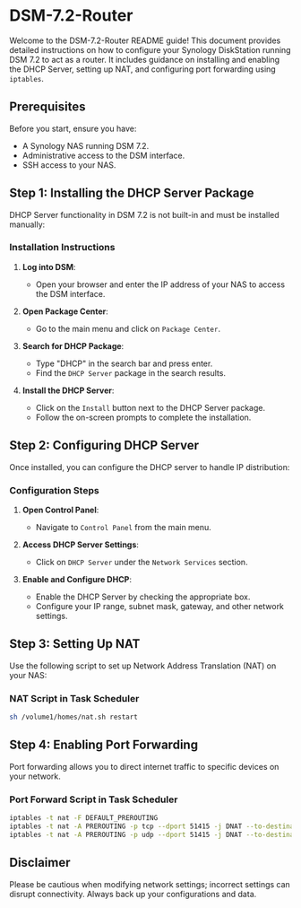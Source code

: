 # DSM-7.2-Router

Welcome to the DSM-7.2-Router README guide! This document provides detailed instructions on how to configure your Synology DiskStation running DSM 7.2 to act as a router. It includes guidance on installing and enabling the DHCP Server, setting up NAT, and configuring port forwarding using `iptables`.

## Prerequisites

Before you start, ensure you have:
- A Synology NAS running DSM 7.2.
- Administrative access to the DSM interface.
- SSH access to your NAS.

## Step 1: Installing the DHCP Server Package

DHCP Server functionality in DSM 7.2 is not built-in and must be installed manually:

### Installation Instructions

1. **Log into DSM**:
   - Open your browser and enter the IP address of your NAS to access the DSM interface.

2. **Open Package Center**:
   - Go to the main menu and click on `Package Center`.

3. **Search for DHCP Package**:
   - Type "DHCP" in the search bar and press enter.
   - Find the `DHCP Server` package in the search results.

4. **Install the DHCP Server**:
   - Click on the `Install` button next to the DHCP Server package.
   - Follow the on-screen prompts to complete the installation.

## Step 2: Configuring DHCP Server

Once installed, you can configure the DHCP server to handle IP distribution:

### Configuration Steps

1. **Open Control Panel**:
   - Navigate to `Control Panel` from the main menu.

2. **Access DHCP Server Settings**:
   - Click on `DHCP Server` under the `Network Services` section.

3. **Enable and Configure DHCP**:
   - Enable the DHCP Server by checking the appropriate box.
   - Configure your IP range, subnet mask, gateway, and other network settings.

## Step 3: Setting Up NAT

Use the following script to set up Network Address Translation (NAT) on your NAS:

### NAT Script in Task Scheduler

```bash
sh /volume1/homes/nat.sh restart
```

## Step 4: Enabling Port Forwarding

Port forwarding allows you to direct internet traffic to specific devices on your network.

### Port Forward Script in Task Scheduler

```bash
iptables -t nat -F DEFAULT_PREROUTING
iptables -t nat -A PREROUTING -p tcp --dport 51415 -j DNAT --to-destination 192.168.10.10:51415
iptables -t nat -A PREROUTING -p udp --dport 51415 -j DNAT --to-destination 192.168.10.10:51415

```


## Disclaimer

Please be cautious when modifying network settings; incorrect settings can disrupt connectivity. Always back up your configurations and data.